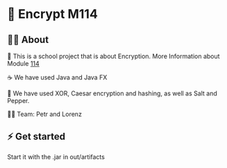 # 🔐 Encrypt M114

## 👨‍🚀 About
📑 This is a school project that is about Encryption.
More Information about Module [114](https://www.modulbaukasten.ch/module/114/4/de-DE?title=Codierungs-,-Kompressions--und-Verschl%C3%BCsselungsverfahren-einsetzen)

☕ We have used Java and Java FX

🔑 We have used XOR, Caesar encryption and hashing, as well as Salt and Pepper.

👷‍♂️ Team: Petr and Lorenz

## ⚡ Get started
Start it with the .jar in out/artifacts
